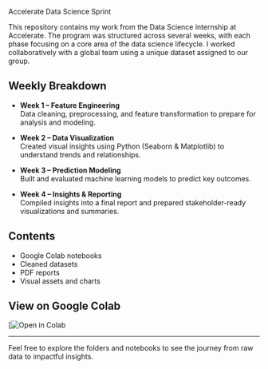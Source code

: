 Accelerate Data Science Sprint

This repository contains my work from the Data Science internship at Accelerate. The program was structured across several weeks, with each phase focusing on a core area of the data science lifecycle. I worked collaboratively with a global team using a unique dataset assigned to our group.

## Weekly Breakdown

- **Week 1 – Feature Engineering**  
  Data cleaning, preprocessing, and feature transformation to prepare for analysis and modeling.

- **Week 2 – Data Visualization**  
  Created visual insights using Python (Seaborn & Matplotlib) to understand trends and relationships.

- **Week 3 – Prediction Modeling**  
  Built and evaluated machine learning models to predict key outcomes.

- **Week 4 – Insights & Reporting**  
  Compiled insights into a final report and prepared stakeholder-ready visualizations and summaries.

## Contents

- Google Colab notebooks  
- Cleaned datasets  
- PDF reports  
- Visual assets and charts

## View on Google Colab  
[![Open in Colab](https://colab.research.google.com/drive/1k8OUwArg3lnkuhXqjS8qSWnE4cMHKMNC?usp=sharing)

---

Feel free to explore the folders and notebooks to see the journey from raw data to impactful insights.

